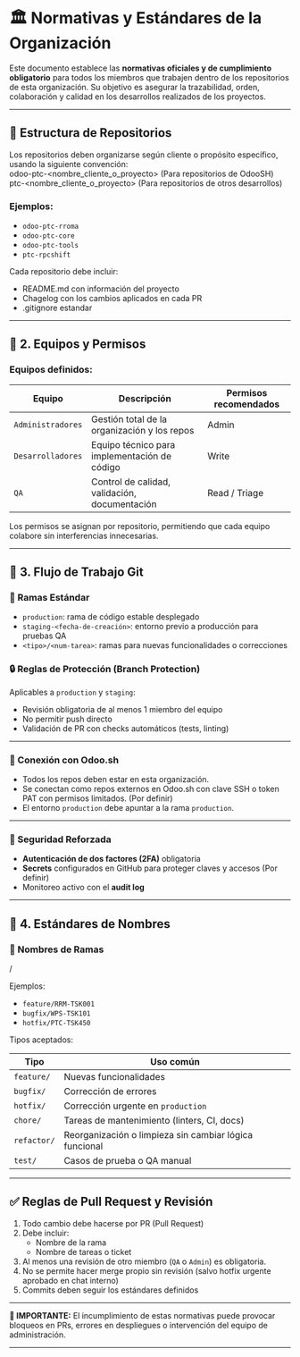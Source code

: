 # 🏛️ Normativas y Estándares de la Organización

Este documento establece las **normativas oficiales y de cumplimiento obligatorio** para todos los miembros que trabajen dentro de los repositorios de esta organización. Su objetivo es asegurar la trazabilidad, orden, colaboración y calidad en los desarrollos realizados de los proyectos.

---

## 📂 Estructura de Repositorios

Los repositorios deben organizarse según cliente o propósito específico, usando la siguiente convención:  
odoo-ptc-<nombre_cliente_o_proyecto> (Para repositorios de OdooSH)
ptc-<nombre_cliente_o_proyecto> (Para repositorios de otros desarrollos)

### Ejemplos:
- `odoo-ptc-rroma`
- `odoo-ptc-core`
- `odoo-ptc-tools`
- `ptc-rpcshift`

Cada repositorio debe incluir:
- README.md con información del proyecto
- Chagelog con los cambios aplicados en cada PR
- .gitignore estandar

---

## 👥 2. Equipos y Permisos
  
### Equipos definidos:
| Equipo           | Descripción                                      | Permisos recomendados |
|------------------|--------------------------------------------------|------------------------|
| `Administradores`| Gestión total de la organización y los repos     | Admin                  |
| `Desarrolladores`| Equipo técnico para implementación de código     | Write                  |
| `QA`             | Control de calidad, validación, documentación    | Read / Triage          |

Los permisos se asignan por repositorio, permitiendo que cada equipo colabore sin interferencias innecesarias.

---

## 🔁 3. Flujo de Trabajo Git

### 📌 Ramas Estándar
- `production`: rama de código estable desplegado
- `staging-<fecha-de-creación>`: entorno previo a producción para pruebas QA
- `<tipo>/<num-tarea>`: ramas para nuevas funcionalidades o correcciones

### 🔒 Reglas de Protección (Branch Protection)
Aplicables a `production` y `staging`:
- Revisión obligatoria de al menos 1 miembro del equipo
- No permitir push directo
- Validación de PR con checks automáticos (tests, linting)

---

### 🔗 Conexión con Odoo.sh
- Todos los repos deben estar en esta organización.
- Se conectan como repos externos en Odoo.sh con clave SSH o token PAT con permisos limitados. (Por definir)
- El entorno `production` debe apuntar a la rama `production`.

---

### 🔐 Seguridad Reforzada
- **Autenticación de dos factores (2FA)** obligatoria
- **Secrets** configurados en GitHub para proteger claves y accesos (Por definir)
- Monitoreo activo con el **audit log**

---

## 📝 4. Estándares de Nombres

### 📛 Nombres de Ramas
<tipo>/<num-tarea> 

Ejemplos:
- `feature/RRM-TSK001`
- `bugfix/WPS-TSK101`
- `hotfix/PTC-TSK450`

Tipos aceptados:

| Tipo       | Uso común                                              |
|------------|--------------------------------------------------------|
| `feature/` | Nuevas funcionalidades                                 |
| `bugfix/`  | Corrección de errores                                  |
| `hotfix/`  | Corrección urgente en `production`                     |
| `chore/`   | Tareas de mantenimiento (linters, CI, docs)            |
| `refactor/`| Reorganización o limpieza sin cambiar lógica funcional |
| `test/`    | Casos de prueba o QA manual                            |


---

## ✅ Reglas de Pull Request y Revisión

1. Todo cambio debe hacerse por PR (Pull Request)
2. Debe incluir:
   - Nombre de la rama
   - Nombre de tareas o ticket
3. Al menos una revisión de otro miembro (`QA` o `Admin`) es obligatoria.
4. No se permite hacer merge propio sin revisión (salvo hotfix urgente aprobado en chat interno)
5. Commits deben seguir los estándares definidos

---

**🔔 IMPORTANTE:** El incumplimiento de estas normativas puede provocar bloqueos en PRs, errores en despliegues o intervención del equipo de administración.

---

